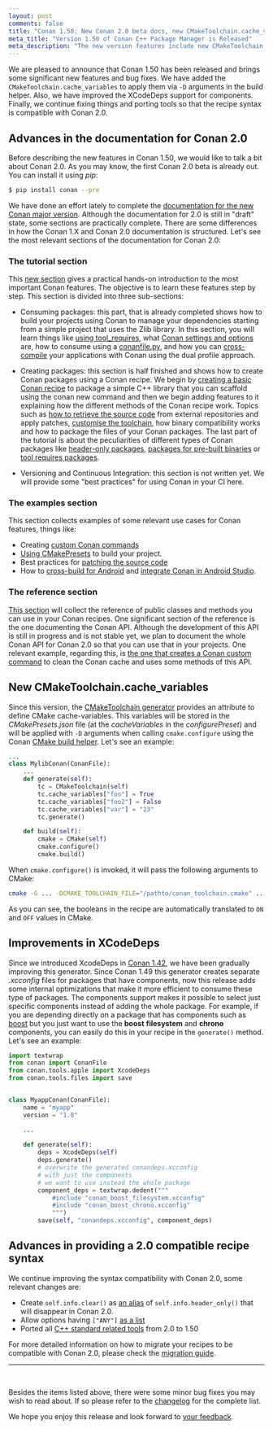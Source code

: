 ```yaml
---
layout: post
comments: false
title: "Conan 1.50: New Conan 2.0 beta docs, new CMakeToolchain.cache_variables, improving XCodeDeps support for components, fixes in CMake, MSBuild, XCode, many backports, minor changes, new tools, towards providing a 2.0 compatible recipe syntax."
meta_title: "Version 1.50 of Conan C++ Package Manager is Released" 
meta_description: "The new version features include new CMakeToolchain.cache_variables, improving XCodeDeps support for components, several fixes and much more"
---
```


<script type="application/ld+json">
{ "@context": "https://schema.org", 
 "@type": "TechArticle",
 "headline": "Version 1.50 of Conan C++ Package Manager is Released",
 "alternativeHeadline": "Learn all about the new 1.50 Conan C/C++ package manager version",
 "image": "https://docs.conan.io/en/latest/_images/frogarian.png",
 "author": "Conan Team", 
 "genre": "C/C++", 
 "keywords": "c c++ package manager conan release", 
 "publisher": {
    "@type": "Organization",
    "name": "Conan.io",
    "logo": {
      "@type": "ImageObject",
      "url": "https://media.jfrog.com/wp-content/uploads/2017/07/20134853/conan-logo-text.svg"
    }
},
 "datePublished": "2022-07-14",
 "description": "New Conan 2.0 beta docs, new CMakeToolchain.cache_variables, improving XCodeDeps support for components, fixes in CMake, MSBuild, XCode, many backports, minor changes, new tools, towards providing a 2.0 compatible recipe syntax.",
 }
</script>

We are pleased to announce that Conan 1.50 has been released and brings some significant
new features and bug fixes. We have added the ``CMakeToolchain.cache_variables`` to
apply them via ``-D`` arguments in the build helper. Also, we have improved the XCodeDeps
support for components. Finally, we continue fixing things and porting tools so that the
recipe syntax is compatible with Conan 2.0.


## Advances in the documentation for Conan 2.0

Before describing the new features in Conan 1.50, we would like to talk a bit about Conan
2.0. As you may know, the first Conan 2.0 beta is already out. You can install it using
*pip*:

```bash
$ pip install conan --pre
```

We have done an effort lately to complete the [documentation for the new Conan major
version](https://docs.conan.io/en/2.0/). Although the documentation for 2.0 is still in
"draft" state, some sections are practically complete. There are some differences in how
the Conan 1.X and Conan 2.0 documentation is structured. Let's see the most relevant
sections of the documentation for Conan 2.0:

### The tutorial section

This [new section](https://docs.conan.io/en/2.0/tutorial.html) gives a practical hands-on
introduction to the most important Conan features. The objective is to learn these
features step by step. This section is divided into three sub-sections:

- Consuming packages: this part, that is already completed shows how to build your
projects using Conan to manage your dependencies starting from a simple project that uses
the Zlib library. In this section, you will learn things like [using
tool_requires](https://docs.conan.io/en/2.0/tutorial/consuming_packages/use_tools_as_conan_packages.html),
what [Conan settings and
options](https://docs.conan.io/en/2.0/tutorial/consuming_packages/different_configurations.html)
are, how to consume using a
[conanfile.py](https://docs.conan.io/en/2.0/tutorial/consuming_packages/the_flexibility_of_conanfile_py.html),
and how you can
[cross-compile](https://docs.conan.io/en/2.0/tutorial/consuming_packages/cross_building_with_conan.html)
your applications with Conan using the dual profile approach. 

- Creating packages: this section is half finished and shows how to create Conan packages
  using a Conan recipe. We begin by [creating a basic Conan
  recipe](https://docs.conan.io/en/2.0/tutorial/creating_packages/create_your_first_package.html)
  to package a simple C++ library that you can scaffold using the conan new command and
  then we begin adding features to it explaining how the different methods of the Conan
  recipe work. Topics such as [how to retrieve the source
  code](https://docs.conan.io/en/2.0/tutorial/creating_packages/handle_sources_in_packages.html)
  from external repositories and apply patches, [customise the
  toolchain](https://docs.conan.io/en/2.0/tutorial/creating_packages/preparing_the_build.html),
  how binary compatibility works and how to package the files of your Conan packages. The
  last part of the tutorial is about the peculiarities of different types of Conan
  packages like [header-only
  packages](https://docs.conan.io/en/2.0/tutorial/creating_packages/other_types_of_packages/header_only_packages.html),
  [packages for pre-built
  binaries](https://docs.conan.io/en/2.0/tutorial/creating_packages/other_types_of_packages/package_prebuilt_binaries.html)
  or [tool requires
  packages](https://docs.conan.io/en/2.0/tutorial/creating_packages/other_types_of_packages/tool_requires_packages.html).

- Versioning and Continuous Integration: this section is not written yet. We will provide
  some "best practices" for using Conan in your CI here.

### The examples section

This section collects examples of some relevant use cases for Conan features, things like:

- Creating [custom Conan
  commands](https://docs.conan.io/en/2.0/examples/extensions/commands/clean/custom_command_clean_revisions.html)
- [Using
  CMakePresets](https://docs.conan.io/en/2.0/examples/tools/cmake/cmake_toolchain/build_project_cmake_presets.html)
  to build your project.
- Best practices for [patching the source
  code](https://docs.conan.io/en/2.0/examples/tools/files/patches/patch_sources.html)
- How to [cross-build for
  Android](https://docs.conan.io/en/2.0/examples/cross_build/android/ndk.html) and
  [integrate Conan in Android
  Studio](https://docs.conan.io/en/2.0/examples/cross_build/android/android_studio.html).

### The reference section

[This section](https://docs.conan.io/en/2.0/reference.html) will collect the reference of
public classes and methods you can use in your Conan recipes. One significant section of
the reference is the one documenting the Conan API. Although the development of this API
is still in progress and is not stable yet, we plan to document the whole Conan API for
Conan 2.0 so that you can use that in your projects. One relevant example, regarding this, 
is [the one that creates a Conan custom
command](https://docs.conan.io/en/2.0/examples/extensions/commands/clean/custom_command_clean_revisions.html)
to clean the Conan cache and uses some methods of this API.


## New CMakeToolchain.cache_variables

Since this version, the [CMakeToolchain
generator](https://docs.conan.io/en/latest/reference/conanfile/tools/cmake/cmaketoolchain.html#cmaketoolchain)
provides an attribute to define CMake cache-variables. This variables will be stored in
the *CMakePresets.json* file (at the *cacheVariables* in the *configurePreset*) and will
be applied with ``-D`` arguments when calling ``cmake.configure`` using the Conan [CMake
build
helper](https://docs.conan.io/en/latest/reference/conanfile/tools/cmake/cmake.html#conan-cmake-build-helper).
Let's see an example:

```python
...
class MylibConan(ConanFile):
    ...
    def generate(self):
        tc = CMakeToolchain(self)
        tc.cache_variables["foo"] = True
        tc.cache_variables["foo2"] = False
        tc.cache_variables["var"] = "23"
        tc.generate()

    def build(self):
        cmake = CMake(self)
        cmake.configure()
        cmake.build()
```

When ``cmake.configure()`` is invoked, it will pass the following arguments to CMake:

```bash
cmake -G ... -DCMAKE_TOOLCHAIN_FILE="/pathto/conan_toolchain.cmake" ... -Dfoo="ON" -Dfoo2="OFF" -Dvar="23" ...
```

As you can see, the booleans in the recipe are automatically translated to ``ON`` and
``OFF`` values in CMake. 

## Improvements in XCodeDeps

Since we introduced XcodeDeps in [Conan
1.42](http://localhost:4000/2021/11/10/New-conan-release-1-42.html), we have been
gradually improving this generator. Since Conan 1.49 this generator creates separate
*.xcconfig* files for packages that have components, now this release adds some internal
optimizations that make it more efficient to consume these type of packages. The
components support makes it possible to select just specific components instead of adding
the whole package. For example, if you are depending directly on a package that has
components such as [boost](https://conan.io/center/boost) but you just want to use the
**boost** **filesystem** and **chrono** components, you can easily do this in your recipe
in the ``generate()`` method. Let's see an example:


```python
import textwrap
from conan import ConanFile
from conan.tools.apple import XcodeDeps
from conan.tools.files import save


class MyappConan(ConanFile):
    name = "myapp"
    version = "1.0"

    ...
    
    def generate(self):
        deps = XcodeDeps(self)
        deps.generate()
        # overwrite the generated conandeps.xcconfig
        # with just the components
        # we want to use instead the whole package
        component_deps = textwrap.dedent("""
            #include "conan_boost_filesystem.xcconfig"
            #include "conan_boost_chrono.xcconfig"
            """)
        save(self, "conandeps.xcconfig", component_deps)
```

## Advances in providing a 2.0 compatible recipe syntax

We continue improving the syntax compatibility with Conan 2.0, some
relevant changes are:

- Create ``self.info.clear()`` as [an
  alias](https://docs.conan.io/en/latest/migrating_to_2.0/recipes.html#the-package-id-method)
  of ``self.info.header_only()`` that will disappear in Conan 2.0.
- Allow options having ``["ANY"]`` [as a
  list](https://docs.conan.io/en/latest/migrating_to_2.0/recipes.html#any-special-value)
- Ported all [C++ standard related
  tools](https://docs.conan.io/en/latest/reference/conanfile/tools/build.html) from 2.0 to
  1.50

For more detailed information on how to migrate your recipes to be compatible with Conan
2.0, please check the [migration guide](https://docs.conan.io/en/latest/conan_v2.html).

---

<br>

Besides the items listed above, there were some minor bug fixes you may wish to read
about. If so please refer to the
[changelog](https://docs.conan.io/en/latest/changelog.html#jun-2022) for the complete
list.

We hope you enjoy this release and look forward to [your
feedback](https://github.com/conan-io/conan/issues).
